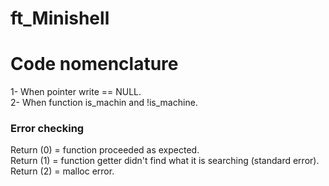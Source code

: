 # ft_Minishell

# Code nomenclature 
1- When pointer write == NULL.  
2- When function is_machin and !is_machine.
### Error checking 
Return (0) = function proceeded as expected.   
Return (1) = function getter didn't find what it is searching (standard error).   
Return (2) = malloc error.  